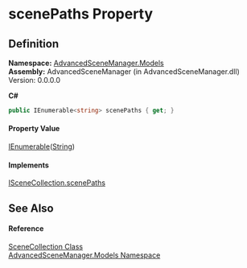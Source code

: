 # scenePaths Property




## Definition
**Namespace:** <a href="N_AdvancedSceneManager_Models">AdvancedSceneManager.Models</a>  
**Assembly:** AdvancedSceneManager (in AdvancedSceneManager.dll) Version: 0.0.0.0

**C#**
``` C#
public IEnumerable<string> scenePaths { get; }
```



#### Property Value
<a href="https://learn.microsoft.com/dotnet/api/system.collections.generic.ienumerable-1" target="_blank" rel="noopener noreferrer">IEnumerable</a>(<a href="https://learn.microsoft.com/dotnet/api/system.string" target="_blank" rel="noopener noreferrer">String</a>)

#### Implements
<a href="P_AdvancedSceneManager_Models_ISceneCollection_scenePaths">ISceneCollection.scenePaths</a>  


## See Also


#### Reference
<a href="T_AdvancedSceneManager_Models_SceneCollection">SceneCollection Class</a>  
<a href="N_AdvancedSceneManager_Models">AdvancedSceneManager.Models Namespace</a>  
